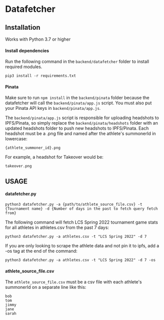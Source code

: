 # Datafetcher

## Installation

Works with Python 3.7 or higher

#### Install dependencies
Run the following command in the `backend/datafetcher` folder to install required modules.
```
pip3 install -r requirements.txt
```

#### Pinata
Make sure to run ```npm install``` in the `backend/pinata` folder because the datafetcher will call the `backend/pinata/app.js` script. You must also put your Pinata API keys in `backend/pinata/app.js`.

The `backend/pinata/app.js` script is responsible for uploading headshots to IPFS/Pinata, so simply replace the `backend/pinata/headshots` folder with an updated headshots folder to push new headshots to IPFS/Pinata. Each headshot must be a .png file and named after the athlete's summonerId in lowercase:

```
{athlete_summoner_id}.png
```

For example, a headshot for Takeover would be:

```
takeover.png
```

## USAGE

#### datafetcher.py
```
python3 datafetcher.py -a {path/to/athlete_source_file.csv} -t {Tournament name} -d {Number of days in the past to fetch query fetch from}
```
The following command will fetch LCS Spring 2022 tournament game stats for all athletes in athletes.csv from the past 7 days:
```
python3 datafetcher.py -a athletes.csv -t "LCS Spring 2022" -d 7
```
If you are only looking to scrape the athlete data and not pin it to ipfs, add a -os tag at the end of the command:

```
python3 datafetcher.py -a athletes.csv -t "LCS Spring 2022" -d 7 -os
```

#### athlete_source_file.csv

The `athlete_source_file.csv` must be a csv file with each athlete's summonerId on a separate line like this:

```
bob
tom
jimmy
jane
sarah
```
